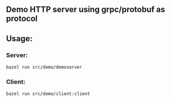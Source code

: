 ## Demo HTTP server using grpc/protobuf as protocol

## Usage:

### Server:
```bazel run src/demo/demoserver```

### Client:
```bazel run src/demo/client:client```
